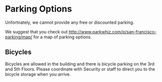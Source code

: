 # Parking Options

Unfortnately, we cannot provide any free or discounted parking. 

We suggest that you check out http://www.parkwhiz.com/p/san-francisco-parking/map/ for a map of parking options. 

## Bicycles

Bicycles are allowed in the building and there is bicycle parking on the 3rd and 5th Floors. Please coordinate with Security or staff to direct you to the bicycle storage when you arrive. 

